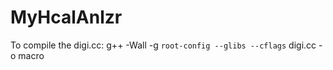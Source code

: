 # MyHcalAnlzr

To compile the digi.cc: g++ -Wall -g `root-config --glibs --cflags` digi.cc -o macro
